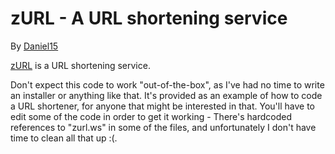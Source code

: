 zURL - A URL shortening service
===============================
By [Daniel15](http://dan.cx/)

[zURL](http://zurl.ws/) is a URL shortening service.

Don't expect this code to work "out-of-the-box", as I've had no time to write an installer or anything like that. It's provided as an example of how to code a URL shortener, for anyone that might be interested in that. You'll have to edit some of the code in order to get it working - There's hardcoded references to "zurl.ws" in some of the files, and unfortunately I don't have time to clean all that up :(.